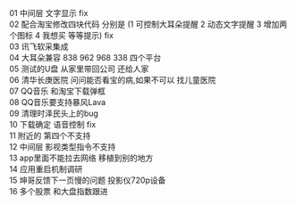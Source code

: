 
01 中间层 文字显示 fix<br>
02 配合淘宝修改四块代码 分别是 (1 可控制大耳朵提醒 2 动态文字提醒 3 增加两个图标 4 我想买 等等提示) fix<br>
03 讯飞软采集成 <br>
04 大耳朵兼容 838 962 968 338 四个平台 <br>
05 测试的U盘 从家里带回公司 还给人家 <br>
06 清华长庚医院 问问能否看宝的病,如果不可以 找儿童医院 <br>
07 QQ音乐 和淘宝下载弹框 <br>
08 QQ音乐要支持暴风Lava <br>
09 清理时泽民头上的bug <br>
10 下载确定 语音控制 fix<br>
11 附近的 第四个不支持 <br>
12 中间层 影视类型指令不支持 <br>
13 app里面不能拉去网络 移植到别的地方<br>
14 应用重启机制调研 <br>
15 坤哥反馈下一页慢的问题 投影仪720p设备 <br>
16 多个股票 和大盘指数跟进 <br>





